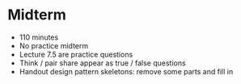 # Midterm
* 110 minutes
* No practice midterm
* Lecture 7.5 are practice questions
* Think / pair share appear as true / false questions
* Handout design pattern skeletons: remove some parts and fill in
